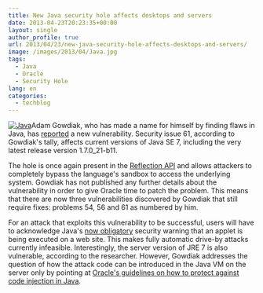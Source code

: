 ```yaml
---
title: New Java security hole affects desktops and servers
date: 2013-04-23T20:23:35+00:00
layout: single
author_profile: true
url: 2013/04/23/new-java-security-hole-affects-desktops-and-servers/
image: /images/2013/04/Java.jpg
tags:
  - Java
  - Oracle
  - Security Hole
lang: en
categories: 
  - techblog
---
```

[![Java](/images/2013/04/Java-300x300.jpg)](/images/2013/04/Java.jpg)Adam Gowdiak, who has made a name for himself by finding flaws in Java, has [reported](http://seclists.org/fulldisclosure/2013/Apr/194) a new vulnerability. Security issue 61, according to Gowdiak's tally, affects current versions of Java SE 7, including the very latest release version 1.7.0_21-b11.

The hole is once again present in the [Reflection API](http://docs.oracle.com/javase/tutorial/reflect/) and allows attackers to completely bypass the language's sandbox to access the underlying system. Gowdiak has not published any further details about the vulnerability in order to give Oracle time to patch the problem. This means that there are now three vulnerabilities discovered by Gowdiak that still require fixes: problems 54, 56 and 61 as numbered by him.

For an attack that exploits this vulnerability to be successful, users will have to acknowledge Java's [now obligatory](http://www.h-online.com/news/item/Java-7-Update-21-closes-security-holes-and-restricts-applets-1843558.html " Java 7 Update 21 closes security holes and restricts applets – 17 April 2013, 11:07") security warning that an applet is being executed on a web site. This makes fully automatic drive-by attacks currently infeasible. Interestingly, the server version of JRE 7 is also vulnerable, according to the researcher. However, Gowdiak addresses the question of how the attack code can be introduced in the Java VM on the server only by pointing at [Oracle's guidelines on how to protect against code injection in Java](http://www.oracle.com/technetwork/java/seccodeguide-139067.html#3).